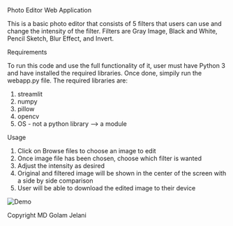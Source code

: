 Photo Editor Web Application 

This is a basic photo editor that consists of 5 filters that users can use and change the intensity of the filter. Filters are Gray Image, Black and White, Pencil Sketch, Blur Effect, and Invert.

Requirements 

To run this code and use the full functionality of it, user must have Python 3 and have installed the required libraries. Once done, simpily run the webapp.py file. The required libraries are: 
1. streamlit 
2. numpy 
3. pillow 
4. opencv 
5. OS - not a python library --> a module 

Usage

1. Click on Browse files to choose an image to edit 
2. Once image file has been chosen, choose which filter is wanted 
3. Adjust the intensity as desired 
4. Original and filtered image will be shown in the center of the screen with a side by side comparison 
5. User will be able to download the edited image to their device

![Demo](https://media.giphy.com/media/v1.Y2lkPTc5MGI3NjExaGo5d29pdzNva3VrMXBpN3A4NG9tdnJ1Y3Q1N2RvZHdpM2o0MTJ4eCZlcD12MV9pbnRlcm5hbF9naWZfYnlfaWQmY3Q9Zw/W37NAAHyARoIK4rRr6/giphy.gif)

Copyright MD Golam Jelani
